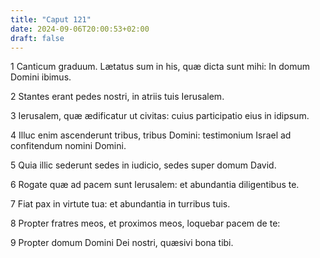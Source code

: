 ```yaml
---
title: "Caput 121"
date: 2024-09-06T20:00:53+02:00
draft: false
---
```



1 Canticum graduum. Lætatus sum in his, quæ dicta sunt mihi: In domum Domini ibimus.

2 Stantes erant pedes nostri, in atriis tuis Ierusalem.

3 Ierusalem, quæ ædificatur ut civitas: cuius participatio eius in idipsum.

4 Illuc enim ascenderunt tribus, tribus Domini: testimonium Israel ad confitendum nomini Domini.

5 Quia illic sederunt sedes in iudicio, sedes super domum David.

6 Rogate quæ ad pacem sunt Ierusalem: et abundantia diligentibus te.

7 Fiat pax in virtute tua: et abundantia in turribus tuis.

8 Propter fratres meos, et proximos meos, loquebar pacem de te:

9 Propter domum Domini Dei nostri, quæsivi bona tibi.

